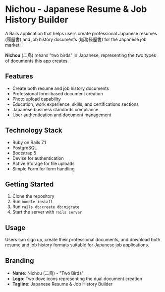 # Nichou - Japanese Resume & Job History Builder

A Rails application that helps users create professional Japanese resumes (履歴書) and job history documents (職務経歴書) for the Japanese job market.

**Nichou** (二鳥) means "two birds" in Japanese, representing the two types of documents this app creates.

## Features

- Create both resume and job history documents
- Professional form-based document creation
- Photo upload capability
- Education, work experience, skills, and certifications sections
- Japanese business standards compliance
- User authentication and document management

## Technology Stack

- Ruby on Rails 7.1
- PostgreSQL
- Bootstrap 5
- Devise for authentication
- Active Storage for file uploads
- Simple Form for form handling

## Getting Started

1. Clone the repository
2. Run `bundle install`
3. Run `rails db:create db:migrate`
4. Start the server with `rails server`

## Usage

Users can sign up, create their professional documents, and download both resume and job history formats suitable for Japanese job applications.

## Branding

- **Name**: Nichou (二鳥) - "Two Birds"
- **Logo**: Two dove icons representing the dual document creation
- **Tagline**: Japanese Resume & Job History Builder
